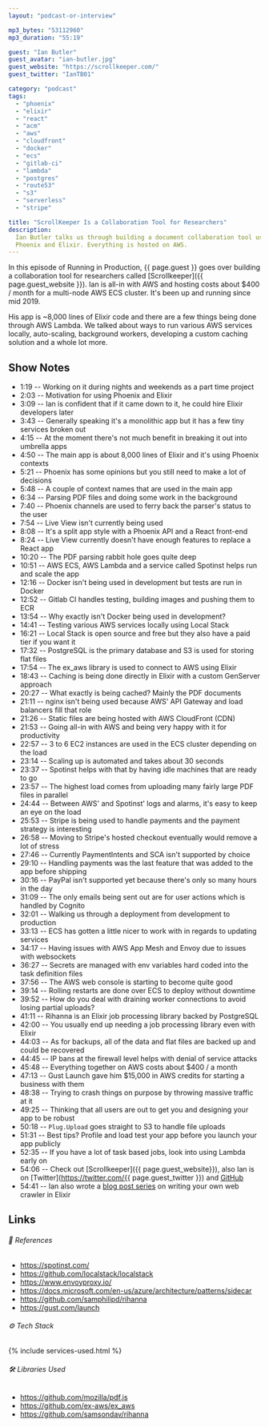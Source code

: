 ```yaml
---
layout: "podcast-or-interview"

mp3_bytes: "53112960"
mp3_duration: "55:19"

guest: "Ian Butler"
guest_avatar: "ian-butler.jpg"
guest_website: "https://scrollkeeper.com/"
guest_twitter: "IanTB01"

category: "podcast"
tags:
  - "phoenix"
  - "elixir"
  - "react"
  - "acm"
  - "aws"
  - "cloudfront"
  - "docker"
  - "ecs"
  - "gitlab-ci"
  - "lambda"
  - "postgres"
  - "route53"
  - "s3"
  - "serverless"
  - "stripe"

title: "ScrollKeeper Is a Collaboration Tool for Researchers"
description:
  Ian Butler talks us through building a document collaboration tool using
  Phoenix and Elixir. Everything is hosted on AWS.
---
```


In this episode of Running in Production, {{ page.guest }} goes over building a
collaboration tool for researchers called [Scrollkeeper]({{ page.guest_website
}}). Ian is all-in with AWS and hosting costs about $400 / month for a
multi-node AWS ECS cluster. It's been up and running since mid 2019.

His app is ~8,000 lines of Elixir code and there are a few things being done
through AWS Lambda. We talked about ways to run various AWS services locally,
auto-scaling, background workers, developing a custom caching solution and a
whole lot more.

## Show Notes

- 1:19 -- Working on it during nights and weekends as a part time project
- 2:03 -- Motivation for using Phoenix and Elixir
- 3:09 -- Ian is confident that if it came down to it, he could hire Elixir developers later
- 3:43 -- Generally speaking it's a monolithic app but it has a few tiny services broken out
- 4:15 -- At the moment there's not much benefit in breaking it out into umbrella apps
- 4:50 -- The main app is about 8,000 lines of Elixir and it's using Phoenix contexts
- 5:21 -- Phoenix has some opinions but you still need to make a lot of decisions
- 5:48 -- A couple of context names that are used in the main app
- 6:34 -- Parsing PDF files and doing some work in the background
- 7:40 -- Phoenix channels are used to ferry back the parser's status to the user
- 7:54 -- Live View isn't currently being used
- 8:08 -- It's a split app style with a Phoenix API and a React front-end
- 8:24 -- Live View currently doesn't have enough features to replace a React app
- 10:20 -- The PDF parsing rabbit hole goes quite deep
- 10:51 -- AWS ECS, AWS Lambda and a service called Spotinst helps run and scale the app
- 12:16 -- Docker isn't being used in development but tests are run in Docker
- 12:52 -- Gitlab CI handles testing, building images and pushing them to ECR
- 13:54 -- Why exactly isn't Docker being used in development?
- 14:41 -- Testing various AWS services locally using Local Stack
- 16:21 -- Local Stack is open source and free but they also have a paid tier if you want it
- 17:32 -- PostgreSQL is the primary database and S3 is used for storing flat files
- 17:54 -- The ex_aws library is used to connect to AWS using Elixir
- 18:43 -- Caching is being done directly in Elixir with a custom GenServer approach
- 20:27 -- What exactly is being cached? Mainly the PDF documents
- 21:11 -- nginx isn't being used because AWS' API Gateway and load balancers fill that role
- 21:26 -- Static files are being hosted with AWS CloudFront (CDN)
- 21:53 -- Going all-in with AWS and being very happy with it for productivity
- 22:57 -- 3 to 6 EC2 instances are used in the ECS cluster depending on the load
- 23:14 -- Scaling up is automated and takes about 30 seconds
- 23:37 -- Spotinst helps with that by having idle machines that are ready to go
- 23:57 -- The highest load comes from uploading many fairly large PDF files in parallel
- 24:44 -- Between AWS' and Spotinst' logs and alarms, it's easy to keep an eye on the load
- 25:53 -- Stripe is being used to handle payments and the payment strategy is interesting
- 26:58 -- Moving to Stripe's hosted checkout eventually would remove a lot of stress
- 27:46 -- Currently PaymentIntents and SCA isn't supported by choice
- 29:10 -- Handling payments was the last feature that was added to the app before shipping
- 30:16 -- PayPal isn't supported yet because there's only so many hours in the day
- 31:09 -- The only emails being sent out are for user actions which is handled by Cognito
- 32:01 -- Walking us through a deployment from development to production
- 33:13 -- ECS has gotten a little nicer to work with in regards to updating services
- 34:17 -- Having issues with AWS App Mesh and Envoy due to issues with websockets
- 36:27 -- Secrets are managed with env variables hard coded into the task definition files
- 37:56 -- The AWS web console is starting to become quite good
- 39:14 -- Rolling restarts are done over ECS to deploy without downtime
- 39:52 -- How do you deal with draining worker connections to avoid losing partial uploads?
- 41:11 -- Rihanna is an Elixir job processing library backed by PostgreSQL
- 42:00 -- You usually end up needing a job processing library even with Elixir
- 44:03 -- As for backups, all of the data and flat files are backed up and could be recovered
- 44:45 -- IP bans at the firewall level helps with denial of service attacks
- 45:48 -- Everything together on AWS costs about $400 / a month
- 47:13 -- Gust Launch gave him $15,000 in AWS credits for starting a business with them
- 48:38 -- Trying to crash things on purpose by throwing massive traffic at it
- 49:25 -- Thinking that all users are out to get you and designing your app to be robust
- 50:18 -- `Plug.Upload` goes straight to S3 to handle file uploads
- 51:31 -- Best tips? Profile and load test your app before you launch your app publicly
- 52:35 -- If you have a lot of task based jobs, look into using Lambda early on
- 54:06 -- Check out [Scrollkeeper]({{ page.guest_website}}), also Ian is on [Twitter](https://twitter.com/{{ page.guest_twitter }}) and [GitHub](https://github.com/GrandathePanda)
- 54:41 -- Ian also wrote a [blog post series](https://www.reddit.com/r/elixir/comments/emdnfo/first_post_in_a_series_on_how_to_build_a_web/) on writing your own web crawler in Elixir

## Links

###### 📄 References

- <https://spotinst.com/>
- <https://github.com/localstack/localstack>
- <https://www.envoyproxy.io/>
- <https://docs.microsoft.com/en-us/azure/architecture/patterns/sidecar>
- <https://github.com/samphilipd/rihanna>
- <https://gust.com/launch>

###### ⚙️ Tech Stack

{% include services-used.html %}

###### 🛠 Libraries Used

- <https://github.com/mozilla/pdf.js>
- <https://github.com/ex-aws/ex_aws>
- <https://github.com/samsondav/rihanna>
